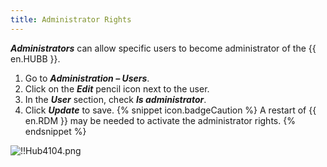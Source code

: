 ```yaml
---
title: Administrator Rights
---
```

***Administrators*** can allow specific users to become administrator of the {{ en.HUBB }}.  

1. Go to ***Administration – Users***. 
1. Click on the ***Edit*** pencil icon next to the user. 
1. In the ***User*** section, check ***Is administrator***. 
1. Click ***Update*** to save. 
{% snippet icon.badgeCaution %} 
A restart of {{ en.RDM }} may be needed to activate the administrator rights. 
{% endsnippet %}
 
![!!Hub4104.png](https://webdevolutions.azureedge.net/docs/en/hub/Hub4104.png) 

